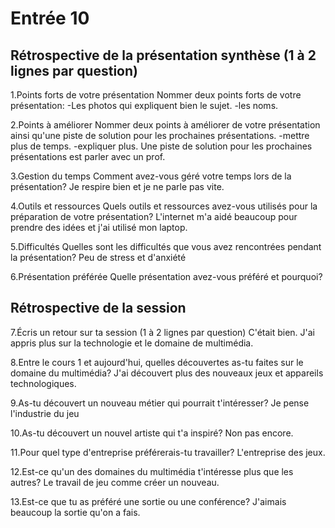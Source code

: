# Entrée 10
## Rétrospective de la présentation synthèse (1 à 2 lignes par question)

1.Points forts de votre présentation 
Nommer deux points forts de votre présentation:
-Les photos qui expliquent bien le sujet.
-les noms.


2.Points à améliorer
Nommer deux points à améliorer de votre présentation ainsi qu'une piste de solution pour les prochaines présentations. 
-mettre plus de temps.
-expliquer plus.
Une piste de solution pour les prochaines présentations est parler avec un prof.


3.Gestion du temps
Comment avez-vous géré votre temps lors de la présentation?
Je respire bien et je ne parle pas vite.


4.Outils et ressources
Quels outils et ressources avez-vous utilisés pour la préparation de votre présentation?
L'internet m'a aidé beaucoup pour prendre des idées et j'ai utilisé mon laptop.


5.Difficultés
Quelles sont les difficultés que vous avez rencontrées pendant la présentation?
Peu de stress et d'anxiété


6.Présentation préférée
Quelle présentation avez-vous préféré et pourquoi?

## Rétrospective de la session

7.Écris un retour sur ta session (1 à 2 lignes par question)
C'était bien. J'ai appris plus sur la technologie et le domaine de multimédia.


8.Entre le cours 1 et aujourd'hui, quelles découvertes as-tu faites sur le domaine du multimédia? 
J'ai découvert plus des nouveaux jeux et appareils technologiques.


9.As-tu découvert un nouveau métier qui pourrait t'intéresser? 
Je pense l'industrie du jeu


10.As-tu découvert un nouvel artiste qui t'a inspiré? 
Non pas encore.


11.Pour quel type d'entreprise préférerais-tu travailler? 
L'entreprise des jeux.


12.Est-ce qu'un des domaines du multimédia t'intéresse plus que les autres? 
Le travail de jeu comme créer un nouveau.


13.Est-ce que tu as préféré une sortie ou une conférence?
J'aimais beaucoup la sortie qu'on a fais.
